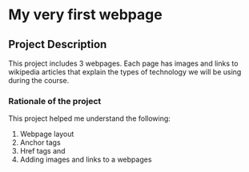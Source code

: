 # My very first webpage

## Project Description

This project includes 3 webpages. Each page has images and links to wikipedia articles that 
explain the types of technology we will be using during the course. 

### Rationale of the project 

This project helped me understand the following:

1. Webpage layout
2. Anchor tags
3. Href tags and
4. Adding images and links to a webpages


